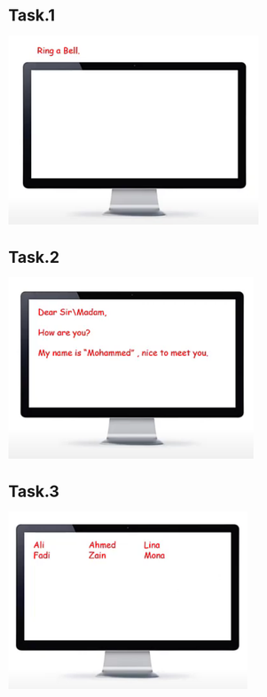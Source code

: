 # Task.1
![Task_1](https://github.com/GeorgeHanyMilad/Abu_Hadhoud-Tasks-With-CPP/blob/master/CPP%20Task%20About%20Escape%20Sequences/Images/Task_1.png?raw=true)
<br>

# Task.2
![Task_2](https://github.com/GeorgeHanyMilad/Abu_Hadhoud-Tasks-With-CPP/blob/master/CPP%20Task%20About%20Escape%20Sequences/Images/Task_2.png?raw=true)
<br>

# Task.3
![Task_3](https://github.com/GeorgeHanyMilad/Abu_Hadhoud-Tasks-With-CPP/blob/master/CPP%20Task%20About%20Escape%20Sequences/Images/Task_3.png?raw=true)
<br>